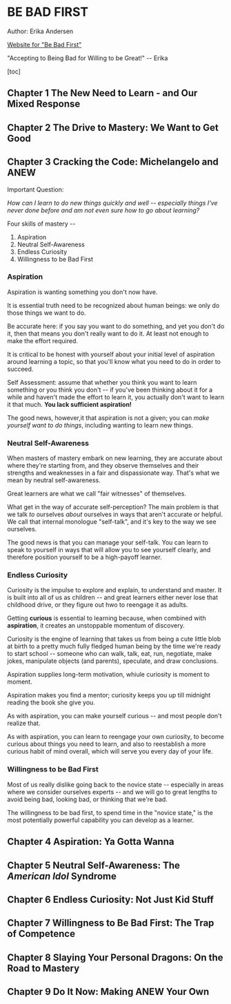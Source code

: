 # BE BAD FIRST

Author: Erika Andersen

[Website for "Be Bad First"](bebadfirst.com)

"Accepting to Being Bad for Willing to be Great!" -- Erika

[toc]

## Chapter 1 The New Need to Learn - and Our Mixed Response

## Chapter 2 The Drive to Mastery: We Want to Get Good

## Chapter 3 Cracking the Code: Michelangelo and ANEW

Important Question:

_How can I learn to do new things quickly and well -- especially things I've never done before and am not even sure how to go about learning?_

Four skills of mastery --

1. Aspiration
2. Neutral Self-Awareness
3. Endless Curiosity
4. Willingness to be Bad First

### Aspiration

Aspiration is wanting something you don't now have.

It is essential truth need to be recognized about human beings: we only do those things we want to do.

Be accurate here: if you say you want to do something, and yet you don't do it, then that means you don't really want to do it. At least not enough to make the effort required.

It is critical to be honest with yourself about your initial level of aspiration around learning a topic, so that you'll know what you need to do in order to succeed.

Self Assessment: assume that whether you think you want to learn something or you think you don't -- if you've been thinking about it for a while and haven't made the effort to learn it, you actually don't want to learn it that much. __You lack sufficient aspiration!__

The good news, however,it that aspiration is not a given; you can _make yourself want to do things_, including wanting to learn new things.

### Neutral Self-Awareness

When masters of mastery embark on new learning, they are accurate about where they're starting from, and they observe themselves and their strengths and weaknesses in a fair and dispassionate way. That's what we mean by neutral self-awareness.

Great learners are what we call "fair witnesses" of themselves.

What get in the way of accurate self-perception? The main problem is that we talk _to_ ourselves _about_ ourselves in ways that aren't accurate or helpful. We call that internal monologue "self-talk", and it's key to the way we see ourselves.

The good news is that you can manage your self-talk. You can learn to speak to yourself in ways that will allow you to see yourself clearly, and therefore position yourself to be a high-payoff learner.

### Endless Curiosity

Curiosity is the impulse to explore and explain, to understand and master. It is built into all of us as children -- and great learners either never lose that childhood drive, or they figure out hwo to reengage it as adults.

Getting __curious__ is essential to learning because, when combined with __aspiration__, it creates an unstoppable momentum of discovery.

Curiosity is the engine of learning that takes us from being a cute little blob at birth to a pretty much fully fledged human being by the time we're ready to start school -- someone who can walk, talk, eat, run, negotiate, make jokes, manipulate objects (and parents), speculate, and draw conclusions.

Aspiration supplies long-term motivation, whiule curiosity is moment to moment.

Aspiration makes you find a mentor; curiosity keeps you up till midnight reading the book she give you.

As with aspiration, you can make yourself curious -- and most people don't realize that.

As with aspiration, you can learn to reengage your own curiosity, to become curious about things you need to learn, and also to reestablish a more curious habit of mind overall, which will serve you every day of your life.

### Willingness to be Bad First

Most of us really dislike going back to the novice state -- especially in areas where we consider ourselves experts -- and we will go to great lengths to avoid being bad, looking bad, or thinking that we're bad.

The willingness to be bad first, to spend time in the "novice state," is the most potentially powerful capability you can develop as a learner.

## Chapter 4 Aspiration: Ya Gotta Wanna

## Chapter 5 Neutral Self-Awareness: The _American Idol_ Syndrome

## Chapter 6 Endless Curiosity: Not Just Kid Stuff

## Chapter 7 Willingness to Be Bad First: The Trap of Competence

## Chapter 8 Slaying Your Personal Dragons: On the Road to Mastery

## Chapter 9 Do It Now: Making ANEW Your Own